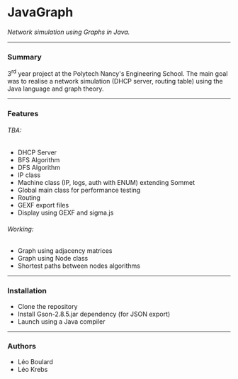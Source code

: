 # JavaGraph
*Network simulation using Graphs in Java.*

---
### Summary

3<sup>rd</sup> year project at the Polytech Nancy's Engineering School.
The main goal was to realise a network simulation (DHCP server, routing table)
using the Java language and graph theory.

---
### Features

###### TBA:
* DHCP Server
* BFS Algorithm
* DFS Algorithm
* IP class
* Machine class (IP, logs, auth with ENUM) extending Sommet
* Global main class for performance testing
* Routing
* GEXF export files
* Display using GEXF and sigma.js
###### Working:
* Graph using adjacency matrices
* Graph using Node class
* Shortest paths between nodes algorithms

---
### Installation

* Clone the repository
* Install Gson-2.8.5.jar dependency (for JSON export)
* Launch using a Java compiler

---
### Authors
* Léo Boulard
* Léo Krebs